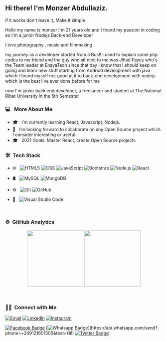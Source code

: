 <h2>  Hi there! I'm Monzer Abdullaziz. </h2>
 
if it works don't leave it, Make it simple

Hello my name is monzer I'm 21 years old and I found my passion in coding so I'm a junior Nodejs Back-end Developer

I love photography , music and filmmaking

my journey as a developer started from a Bus!!
i used to explain some php codes to my friend and the guy who sit next to me was Jihad Fayez who's the Team leader at EnayaTech since that day I know that I should keep on going and learn new stuff
starting from Android development with java which I found myself not good at it to back-end development with nodejs which is the best I've ever done before for me

now I'm junior back end developer, a freelancer and student at The National Ribat University in the 5th Semester

<h3>  💻 &nbsp; More About Me </h3>

-  🎓 &nbsp; I’m currently learning React, Javascript, Nodejs.
-  👯 &nbsp; I’m looking forward to collaborate on any Open Source project which I consider interesting or useful.
-  🎓 &nbsp; 2021 Goals: Master React, create Open Source projects

<h3> 🛠 &nbsp;Tech Stack</h3>

-  🌐 &nbsp;
   ![HTML5](https://img.shields.io/badge/-HTML5-333333?style=flat&logo=HTML5)
   ![CSS](https://img.shields.io/badge/-CSS-333333?style=flat&logo=CSS3&logoColor=1572B6)
   ![JavaScript](https://img.shields.io/badge/-JavaScript-333333?style=flat&logo=javascript)
   ![Bootstrap](https://img.shields.io/badge/-Bootstrap-333333?style=flat&logo=bootstrap&logoColor=563D7C)
   ![Node.js](https://img.shields.io/badge/-Node.js-333333?style=flat&logo=node.js)
   ![React](https://img.shields.io/badge/-React-333333?style=flat&logo=react)
-  🛢 &nbsp;
   ![MySQL](https://img.shields.io/badge/-MySQL-333333?style=flat&logo=mysql)
   ![MongoDB](https://img.shields.io/badge/-MongoDB-333333?style=flat&logo=mongodb)
-  ⚙️ &nbsp;
   ![Git](https://img.shields.io/badge/-Git-333333?style=flat&logo=git)
   ![GitHub](https://img.shields.io/badge/-GitHub-333333?style=flat&logo=github)

-  🔧 &nbsp;
   ![Visual Studio Code](https://img.shields.io/badge/-Visual%20Studio%20Code-333333?style=flat&logo=visual-studio-code&logoColor=007ACC)

<br/>

<h3> ⚙️ &nbsp;GitHub Analytics</h3>
<p align="center">
<a href="https://github.com/monzersmiledev">
  <img height="180em" src="https://github-readme-stats.vercel.app/api?username=monzersmiledev&show_icons=true&theme=algolia&include_all_commits=true&count_private=true"/>
  <img height="180em" src="https://github-readme-stats.vercel.app/api/top-langs/?username=monzersmiledev&layout=compact&langs_count=8&theme=algolia"/>
</a>
</p>

<br/>

<h3> 🤝🏻 &nbsp;Connect with Me </h3>

<p>
<a href="mailto:monzersmiledev@outlook.com"><img alt="Email" src="https://img.shields.io/badge/Email-monzersmiledev@outlook.com-blue?style=flat-square&logo=gmail"></a>
<a href="https://www.linkedin.com/in/monzersmiledev/"><img alt="LinkedIn" src="https://img.shields.io/badge/LinkedIn-Monzer%20Abdullaziz%20-blue?style=flat-square&logo=linkedin"></a>
<a href="https://www.instagram.com/monzersmiledev/"><img alt="Instagram" src="https://img.shields.io/badge/Instagram-monzersmiledev-blue?style=flat-square&logo=instagram"></a>

[![Facebook Badge](https://img.shields.io/badge/-Facebook-3b5998?style=flat-square&labelColor=3b5998&logo=facebook&logoColor=white&link=https://www.facebook.com/monzersmiledev/)](https://www.facebook.com/monzersmiledev)
[![Whatsapp Badge](https://img.shields.io/badge/-Whatsapp-4CA143?style=flat-square&labelColor=4CA143&logo=whatsapp&logoColor=white&link=https://api.whatsapp.com/send?phone=+249121601505&text=Hi!)](https://api.whatsapp.com/send?phone=+249121601505&text=Hi!)
[![Twitter Badge](https://img.shields.io/badge/-Twitter-1da1f2?style=flat-square&labelColor=1da1f2&logo=twitter&logoColor=white&link=https://www.twitter.com/monzersmiledev/)](https://twitter.com/monzersmiledev/)

</p>
